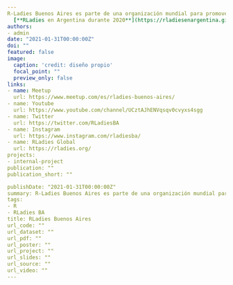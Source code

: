 ```yaml
---
R-Ladies Buenos Aires es parte de una organización mundial para promover la Diversidad de Género en la comunidad R. No importa si nunca usaste R o si tenés R como herramienta principal de trabajo. El objetivo es promover R, intercambiar conocimiento y crear una red de contactos a nivel local y global. Conocé lo que hicimos a nivel nacional en 
  [**RLadies en Argentina durante 2020**](https://rladiesenargentina.github.io/Resumen_meetups_2020/index.html). ![IWD2020](images/Rladies BA (5).png)
authors:
- admin
date: "2021-01-31T00:00:00Z"
doi: ""
featured: false
image:
  caption: 'credit: diseño propio'
  focal_point: ""
  preview_only: false
links:
- name: Meetup
  url: https://www.meetup.com/es/rladies-buenos-aires/
- name: Youtube
  url: https://www.youtube.com/channel/UCztAJhENVqsqv0cvyxs4sgg
- name: Twitter
  url: https://twitter.com/RLadiesBA
- name: Instagram
  url: https://www.instagram.com/rladiesba/
- name: RLadies Global
  url: https://rladies.org/
projects:
- internal-project
publication: ""
publication_short: ""

publishDate: "2021-01-31T00:00:00Z"
summary: R-Ladies Buenos Aires es parte de una organización mundial para promover la Diversidad de Género en la comunidad R.
tags:
- R
- RLadies BA
title: RLadies Buenos Aires
url_code: ""
url_dataset: ""
url_pdf: ""
url_poster: ""
url_project: ""
url_slides: ""
url_source: ""
url_video: ""
---
```



